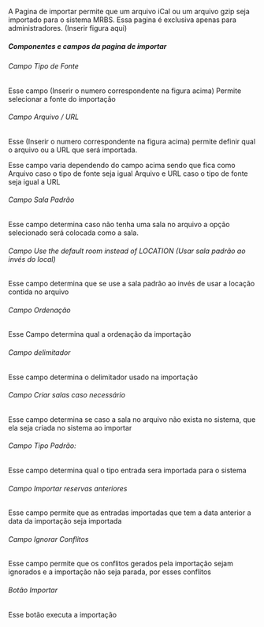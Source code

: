 A Pagina de importar permite que um arquivo iCal ou um arquivo gzip seja importado para o sistema MRBS.
Essa pagina é exclusiva apenas para administradores.
(Inserir figura aqui)

##### Componentes e campos da pagina de importar

###### Campo Tipo de Fonte
Esse campo  (Inserir o numero correspondente na figura acima) Permite selecionar a fonte do importação
###### Campo Arquivo / URL
Esse (Inserir o numero correspondente na figura acima) permite definir qual o arquivo ou a URL que será importada.

Esse campo varia dependendo do campo acima sendo que fica como Arquivo caso o tipo de fonte seja igual Arquivo e URL caso o tipo de fonte seja igual a URL


###### Campo Sala Padrão
Esse campo determina caso não tenha uma sala no arquivo a opção selecionado será colocada como a sala.

###### Campo Use the default room instead of LOCATION (Usar sala padrão ao invés do local)
Esse campo determina que se use a sala padrão ao invés de usar a locação contida no arquivo

###### Campo Ordenação
Esse Campo determina qual a ordenação da importação

###### Campo delimitador
Esse campo determina o delimitador usado na importação

###### Campo Criar salas caso necessário
Esse campo determina se caso a sala no arquivo não exista no sistema, que ela seja criada no sistema ao importar

###### Campo Tipo Padrão:
Esse campo determina qual o tipo entrada sera importada para o sistema

###### Campo Importar reservas anteriores
Esse campo permite que as entradas importadas que tem a data anterior a data da importação seja importada

###### Campo Ignorar Conflitos
Esse campo permite que os conflitos gerados pela importação sejam ignorados e a importação não seja parada, por esses conflitos

###### Botão Importar
Esse botão executa a importação 


